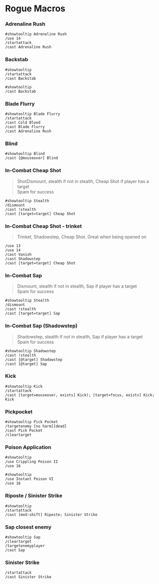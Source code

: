 # Rogue Macros

### Adrenaline Rush
```
#showtooltip Adrenaline Rush
/use 14
/startattack
/cast Adrenaline Rush
```

### Backstab
```
#showtooltip
/startattack
/cast Backstab
```
```
#showtooltip
/cast Backstab
```

### Blade Flurry
```
#showtooltip Blade Flurry
/startattack
/cast Cold Blood
/cast Blade Flurry
/cast Adrenaline Rush
```

### Blind
```
#showtooltip Blind
/cast [@mouseover] Blind
```

### In-Combat Cheap Shot
>ShotDismount, stealth if not in stealth, Cheap Shot if player has a target <br>
>Spam for success
```
#showtooltip Stealth
/dismount
/cast !stealth
/cast [target=target] Cheap Shot
```

### In-Combat Cheap Shot - trinket
>Trinket, Shadowstep, Cheap Shot. Great when being opened on
```
/use 13
/use 14
/cast Vanish
/cast Shadowstep
/cast [target=target] Cheap Shot
```

### In-Combat Sap
>Dismount, stealth if not in stealth, Sap if player has a target <br>
>Spam for success
```
#showtooltip Stealth
/dismount
/cast !stealth
/cast [target=target] Sap
```

### In-Combat Sap (Shadowstep)
>Shadowstep, stealth if not in stealth, Sap if player has a target <br>
>Spam for success
```
#showtooltip Shadowstep
/cast !stealth
/cast [@target] Shadowstep
/cast [@target] Sap
```

### Kick
```
#showtooltip Kick
/startattack
/cast [target=mouseover, exists] Kick); [target=focus, exists] Kick; Kick
```

### Pickpocket
```
#showtooltip Pick Pocket
/targetenemy [no harm][dead]
/cast Pick Pocket
/cleartarget
```

### Poison Application
```
#showtooltip
/use Crippling Poison II
/use 16
```
```
#showtooltip
/use Instant Poison VI
/use 16
```

### Riposte / Sinister Strike
```
#showtooltip
/startattack
/cast [mod:shift] Riposte; Sinister Strike

```

### Sap closest enemy
```
#showtooltip Sap
/cleartarget
/targetenemyplayer
/cast Sap
```


### Sinister Strike
```
/startattack
/cast Sinister Strike
```

